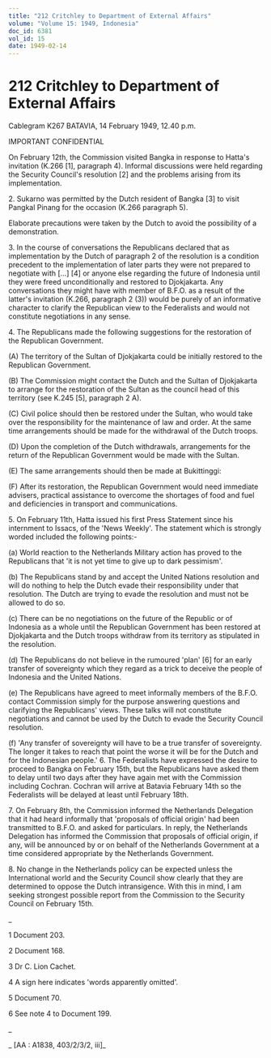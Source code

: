 ```yaml
---
title: "212 Critchley to Department of External Affairs"
volume: "Volume 15: 1949, Indonesia"
doc_id: 6381
vol_id: 15
date: 1949-02-14
---
```


# 212 Critchley to Department of External Affairs

Cablegram K267 BATAVIA, 14 February 1949, 12.40 p.m.

IMPORTANT CONFIDENTIAL

On February 12th, the Commission visited Bangka in response to Hatta's invitation (K.266 [1], paragraph 4). Informal discussions were held regarding the Security Council's resolution [2] and the problems arising from its implementation.

2\. Sukarno was permitted by the Dutch resident of Bangka [3] to visit Pangkal Pinang for the occasion (K.266 paragraph 5).

Elaborate precautions were taken by the Dutch to avoid the possibility of a demonstration.

3\. In the course of conversations the Republicans declared that as implementation by the Dutch of paragraph 2 of the resolution is a condition precedent to the implementation of later parts they were not prepared to negotiate with [...] [4] or anyone else regarding the future of Indonesia until they were freed unconditionally and restored to Djokjakarta. Any conversations they might have with member of B.F.O. as a result of the latter's invitation (K.266, paragraph 2 (3)) would be purely of an informative character to clarify the Republican view to the Federalists and would not constitute negotiations in any sense.

4\. The Republicans made the following suggestions for the restoration of the Republican Government.

(A) The territory of the Sultan of Djokjakarta could be initially restored to the Republican Government.

(B) The Commission might contact the Dutch and the Sultan of Djokjakarta to arrange for the restoration of the Sultan as the council head of this territory (see K.245 [5], paragraph 2 A).

(C) Civil police should then be restored under the Sultan, who would take over the responsibility for the maintenance of law and order. At the same time arrangements should be made for the withdrawal of the Dutch troops.

(D) Upon the completion of the Dutch withdrawals, arrangements for the return of the Republican Government would be made with the Sultan.

(E) The same arrangements should then be made at Bukittinggi:

(F) After its restoration, the Republican Government would need immediate advisers, practical assistance to overcome the shortages of food and fuel and deficiencies in transport and communications.

5\. On February 11th, Hatta issued his first Press Statement since his internment to Issacs, of the 'News Weekly'. The statement which is strongly worded included the following points:-

(a) World reaction to the Netherlands Military action has proved to the Republicans that 'it is not yet time to give up to dark pessimism'.

(b) The Republicans stand by and accept the United Nations resolution and will do nothing to help the Dutch evade their responsibility under that resolution. The Dutch are trying to evade the resolution and must not be allowed to do so.

(c) There can be no negotiations on the future of the Republic or of Indonesia as a whole until the Republican Government has been restored at Djokjakarta and the Dutch troops withdraw from its territory as stipulated in the resolution.

(d) The Republicans do not believe in the rumoured 'plan' [6] for an early transfer of sovereignty which they regard as a trick to deceive the people of Indonesia and the United Nations.

(e) The Republicans have agreed to meet informally members of the B.F.O. contact Commission simply for the purpose answering questions and clarifying the Republicans' views. These talks will not constitute negotiations and cannot be used by the Dutch to evade the Security Council resolution.

(f) 'Any transfer of sovereignty will have to be a true transfer of sovereignty. The longer it takes to reach that point the worse it will be for the Dutch and for the Indonesian people.' 6. The Federalists have expressed the desire to proceed to Bangka on February 15th, but the Republicans have asked them to delay until two days after they have again met with the Commission including Cochran. Cochran will arrive at Batavia February 14th so the Federalists will be delayed at least until February 18th.

7\. On February 8th, the Commission informed the Netherlands Delegation that it had heard informally that 'proposals of official origin' had been transmitted to B.F.O. and asked for particulars. In reply, the Netherlands Delegation has informed the Commission that proposals of official origin, if any, will be announced by or on behalf of the Netherlands Government at a time considered appropriate by the Netherlands Government.

8\. No change in the Netherlands policy can be expected unless the International world and the Security Council show clearly that they are determined to oppose the Dutch intransigence. With this in mind, I am seeking strongest possible report from the Commission to the Security Council on February 15th.

_

1 Document 203.

2 Document 168.

3 Dr C. Lion Cachet.

4 A sign here indicates 'words apparently omitted'.

5 Document 70.

6 See note 4 to Document 199.

_

_ [AA : A1838, 403/2/3/2, iii]_
